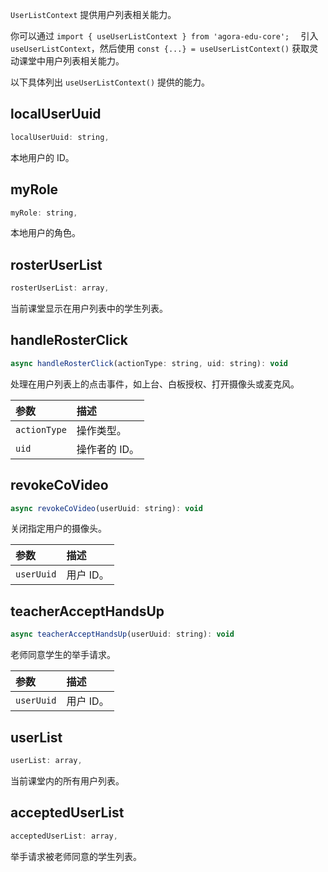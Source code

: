 `UserListContext` 提供用户列表相关能力。

你可以通过 `import { useUserListContext } from 'agora-edu-core';  ` 引入 `useUserListContext`，然后使用 `const {...} = useUserListContext()` 获取灵动课堂中用户列表相关能力。

以下具体列出 `useUserListContext()` 提供的能力。

## localUserUuid

```javascript
localUserUuid: string,
```

本地用户的 ID。

## myRole

```javascript
myRole: string,
```

本地用户的角色。

## rosterUserList

```javascript
rosterUserList: array,  
```

当前课堂显示在用户列表中的学生列表。

## handleRosterClick

```javascript
async handleRosterClick(actionType: string, uid: string): void
```

处理在用户列表上的点击事件，如上台、白板授权、打开摄像头或麦克风。

| 参数         | 描述          |
| :----------- | :------------ |
| `actionType` | 操作类型。    |
| `uid`        | 操作者的 ID。 |

## revokeCoVideo

```javascript
async revokeCoVideo(userUuid: string): void
```

关闭指定用户的摄像头。

| 参数       | 描述      |
| :--------- | :-------- |
| `userUuid` | 用户 ID。 |

## teacherAcceptHandsUp

```javascript
async teacherAcceptHandsUp(userUuid: string): void
```

老师同意学生的举手请求。

| 参数       | 描述      |
| :--------- | :-------- |
| `userUuid` | 用户 ID。 |

## userList

```javascript
userList: array,
```

当前课堂内的所有用户列表。

## acceptedUserList

```javascript
acceptedUserList: array,
```

举手请求被老师同意的学生列表。
